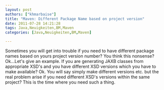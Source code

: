 ```yaml
---
layout: post
authors: ["khmarbaise"]
title: "Maven: Different Package Name based on project version"
date: 2011-07-28 14:21:28
tags: Java,Neuigkeiten,BM,Maven
categories: [Java,Neuigkeiten,BM,Maven]

---
```

Sometimes you will get into trouble if you need to have different package names based on yours project version number? You think this nonsense? Ok...Let's give an example. If you are generating JAXB classes from appropriate XSD's and you have different XSD versions which you have to make available? Ok. You will say simply make different versions etc. but the real problem arise if you need different XSD's versions within the same project? This is the time where you need such a thing.
